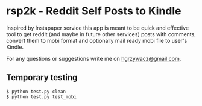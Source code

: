 # rsp2k - Reddit Self Posts to Kindle

Inspired by Instapaper service this app is meant to be quick and
effective tool to get reddit (and maybe in future other services)
posts with comments, convert them to mobi format and optionally 
mail ready mobi file to user's Kindle.

For any questions or suggestions write me on [hgrzywacz@gmail.com](mailto:hgrzywacz@gmail.com).


## Temporary testing

	$ python test.py clean
	$ python test.py test_mobi
